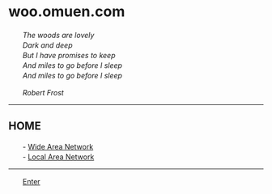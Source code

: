 
# woo.omuen.com
  
　　_The woods are lovely_  
　　_Dark and deep_  
　　_But I have promises to keep_  
　　_And miles to go before I sleep_  
　　_And miles to go before I sleep_  

　　_Robert Frost_  
  
---------------------------------------------------------------------------------------

## HOME 
　　- [Wide Area Network](https://www.bimwook.com:11180/home.html)  
　　- [Local Area Network](https://local.bimwook.com/home.html)  

---------------------------------------------------------------------------------------
  
　　[Enter](//me.bimwook.com)  
　　
